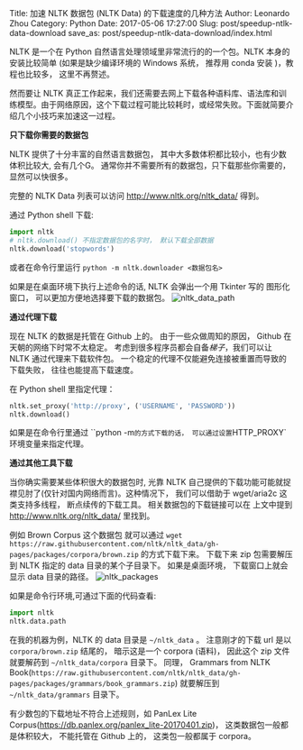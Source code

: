 Title: 加速 NLTK 数据包 (NLTK Data) 的下载速度的几种方法
Author: Leonardo Zhou
Category: Python
Date: 2017-05-06 17:27:00
Slug: post/speedup-ntlk-data-download
save_as: post/speedup-ntlk-data-download/index.html

NLTK 是一个在 Python 自然语言处理领域里非常流行的的一个包。NLTK 本身的安装比较简单 (如果是缺少编译环境的 Windows 系统， 推荐用 conda 安装 )，教程也比较多， 这里不再赘述。

然而要让 NLTK 真正工作起来，我们还需要去网上下载各种语料库、语法库和训练模型。由于网络原因，这个下载过程可能比较耗时，或经常失败。下面就简要介绍几个小技巧来加速这一过程。

**只下载你需要的数据包**

NLTK 提供了十分丰富的自然语言数据包， 其中大多数体积都比较小，也有少数体积比较大, 会有几个G。 通常你并不需要所有的数据包，只下载那些你需要的， 显然可以快很多。

完整的 NLTK Data 列表可以访问 http://www.nltk.org/nltk_data/ 得到。

通过 Python shell 下载:
```python
import nltk
# nltk.download() 不指定数据包的名字时， 默认下载全部数据
nltk.download('stopwords')
```

或者在命令行里运行 `python -m nltk.downloader <数据包名>`

如果是在桌面环境下执行上述命令的话, NLTK 会弹出一个用 Tkinter 写的 图形化窗口， 可以更加方便地选择要下载的数据包。
![nltk_data_path](http://wing2south.qiniudn.com/images/nltk_data_path.png)

**通过代理下载**

现在 NLTK 的数据是托管在 Github 上的。 由于一些众做周知的原因， Github 在天朝的网络下时常不太稳定。 考虑到很多程序员都会自备*梯子*，我们可以让 NLTK 通过代理来下载软件包。 一个稳定的代理不仅能避免连接被重置而导致的下载失败， 往往也能提高下载速度。

在 Python shell 里指定代理：
```python
nltk.set_proxy('http://proxy', ('USERNAME', 'PASSWORD'))
nltk.download()
```
如果是在命令行里通过 ``python -m` 的方式下载的话， 可以通过设置 `HTTP_PROXY` 环境变量来指定代理。

**通过其他工具下载**

当你确实需要某些体积很大的数据包时, 光靠 NLTK 自己提供的下载功能可能就捉襟见肘了(仅针对国内网络而言)。这种情况下， 我们可以借助于 wget/aria2c 这类支持多线程， 断点续传的下载工具。 相关数据包的下载链接可以在 上文中提到  http://www.nltk.org/nltk_data/ 里找到。

例如 Brown Corpus 这个数据包 就可以通过 `wget https://raw.githubusercontent.com/nltk/nltk_data/gh-pages/packages/corpora/brown.zip` 的方式下载下来。 下载下来 zip 包需要解压到 NLTK 指定的 data 目录的某个子目录下。
如果是桌面环境， 下载窗口上就会显示 data 目录的路径。 
![nltk_packages](http://wing2south.qiniudn.com/images/nltk_packages.png)


如果是命令行环境,可通过下面的代码查看:
```python
import nltk
nltk.data.path
```

在我的机器为例，NLTK 的 data 目录是 `~/nltk_data` 。 注意刚才的下载 url 是以 `corpora/brown.zip` 结尾的， 暗示这是一个 corpora (语料)， 因此这个 zip 文件就要解药到  `~/nltk_data/corpora` 目录下。 同理， Grammars from NLTK Book(`https://raw.githubusercontent.com/nltk/nltk_data/gh-pages/packages/grammars/book_grammars.zip`) 就要解压到 `~/nltk_data/grammars` 目录下。


有少数包的下载地址不符合上述规则，如 PanLex Lite Corpus(https://db.panlex.org/panlex_lite-20170401.zip)， 这类数据包一般都是体积较大， 不能托管在 Github 上的， 这类包一般都属于 corpora。